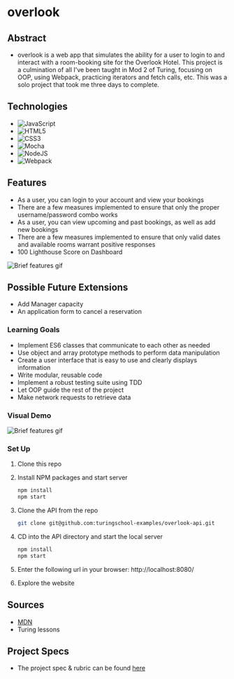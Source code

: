 # overlook

## Abstract
  - overlook is a web app that simulates the ability for a user to login to and interact with a room-booking site for the Overlook Hotel. This project is a culmination of all I've been taught in Mod 2 of Turing, focusing on OOP, using Webpack, practicing iterators and fetch calls, etc. This was a solo project that took me three days to complete.

## Technologies
- ![JavaScript](https://img.shields.io/badge/javascript-%23323330.svg?style=for-the-badge&logo=javascript&logoColor=%23F7DF1E)
- ![HTML5](https://img.shields.io/badge/html5-%23E34F26.svg?style=for-the-badge&logo=html5&logoColor=white)
- ![CSS3](https://img.shields.io/badge/css3-%231572B6.svg?style=for-the-badge&logo=css3&logoColor=white)
- ![Mocha](https://img.shields.io/badge/-mocha-%238D6748?style=for-the-badge&logo=mocha&logoColor=white)
- ![NodeJS](https://img.shields.io/badge/node.js-6DA55F?style=for-the-badge&logo=node.js&logoColor=white)
- ![Webpack](https://img.shields.io/badge/webpack-%238DD6F9.svg?style=for-the-badge&logo=webpack&logoColor=black)

## Features
- As a user, you can login to your account and view your bookings
- There are a few measures implemented to ensure that only the proper username/password combo works
- As a user, you can view upcoming and past bookings, as well as add new bookings
- There are a few measures implemented to ensure that only valid dates and available rooms warrant positive responses
- 100 Lighthouse Score on Dashboard

![Brief features gif](https://media.giphy.com/media/Yat7XvySiRXRvoZFtW/giphy.gif)

## Possible Future Extensions
- Add Manager capacity
- An application form to cancel a reservation

### Learning Goals
- Implement ES6 classes that communicate to each other as needed
- Use object and array prototype methods to perform data manipulation
- Create a user interface that is easy to use and clearly displays information
- Write modular, reusable code
- Implement a robust testing suite using TDD
- Let OOP guide the rest of the project
- Make network requests to retrieve data


### Visual Demo

![Brief features gif](https://media.giphy.com/media/8HTNmm4KNAHTgbjHdL/giphy.gif)

### Set Up
1. Clone this repo

2. Install NPM packages and start server
   ```sh
   npm install
   npm start
   ``` 
3. Clone the API from the repo 
   ```sh
   git clone git@github.com:turingschool-examples/overlook-api.git
   ```
4. CD into the API directory and start the local server
   ```sh
   npm install
   npm start
   ```
5. Enter the following url in your browser: http://localhost:8080/
6. Explore the website

## Sources
  - [MDN](http://developer.mozilla.org/en-US/)
  - Turing lessons

## Project Specs
  - The project spec & rubric can be found [here](https://frontend.turing.edu/projects/overlook.html)
